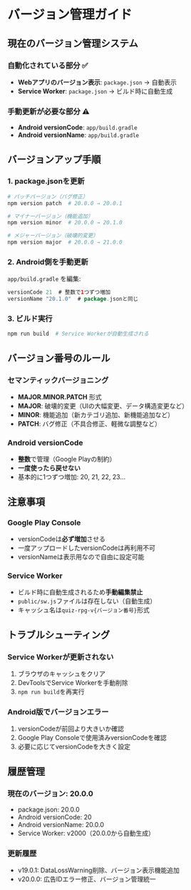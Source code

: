# バージョン管理ガイド

## 現在のバージョン管理システム

### 自動化されている部分 ✅
- **Webアプリのバージョン表示**: `package.json` → 自動表示
- **Service Worker**: `package.json` → ビルド時に自動生成

### 手動更新が必要な部分 ⚠️
- **Android versionCode**: `app/build.gradle`
- **Android versionName**: `app/build.gradle`

## バージョンアップ手順

### 1. package.jsonを更新
```bash
# パッチバージョン（バグ修正）
npm version patch  # 20.0.0 → 20.0.1

# マイナーバージョン（機能追加）
npm version minor  # 20.0.0 → 20.1.0

# メジャーバージョン（破壊的変更）
npm version major  # 20.0.0 → 21.0.0
```

### 2. Android側を手動更新
`app/build.gradle` を編集:
```gradle
versionCode 21  # 整数で1つずつ増加
versionName "20.1.0"  # package.jsonと同じ
```

### 3. ビルド実行
```bash
npm run build  # Service Workerが自動生成される
```

## バージョン番号のルール

### セマンティックバージョニング
- **MAJOR.MINOR.PATCH** 形式
- **MAJOR**: 破壊的変更（UIの大幅変更、データ構造変更など）
- **MINOR**: 機能追加（新カテゴリ追加、新機能追加など）
- **PATCH**: バグ修正（不具合修正、軽微な調整など）

### Android versionCode
- **整数**で管理（Google Playの制約）
- **一度使ったら戻せない**
- 基本的に1つずつ増加: 20, 21, 22, 23...

## 注意事項

### Google Play Console
- versionCodeは**必ず増加**させる
- 一度アップロードしたversionCodeは再利用不可
- versionNameは表示用なので自由に設定可能

### Service Worker
- ビルド時に自動生成されるため**手動編集禁止**
- `public/sw.js`ファイルは存在しない（自動生成）
- キャッシュ名は`quiz-rpg-v{バージョン番号}`形式

## トラブルシューティング

### Service Workerが更新されない
1. ブラウザのキャッシュをクリア
2. DevToolsでService Workerを手動削除
3. `npm run build`を再実行

### Android版でバージョンエラー
1. versionCodeが前回より大きいか確認
2. Google Play Consoleで使用済みversionCodeを確認
3. 必要に応じてversionCodeを大きく設定

## 履歴管理

### 現在のバージョン: 20.0.0
- package.json: 20.0.0
- Android versionCode: 20
- Android versionName: 20.0.0
- Service Worker: v2000（20.0.0から自動生成）

### 更新履歴
- v19.0.1: DataLossWarning削除、バージョン表示機能追加
- v20.0.0: 広告IDエラー修正、バージョン管理統一 
